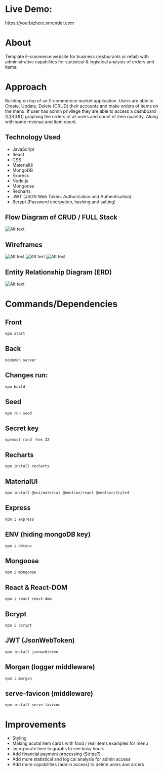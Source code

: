 # Live Demo:
https://yourbizhere.onrender.com

# About
Template E-commerce website for business (restaurants or retail) with administrative capabilites for statistical & logistical analysis of orders and items.

# Approach
Building on top of an E-commerece market application. Users are able to Create, Update, Delete (CRUD) their accounts and make orders of items on the menu. If user has admin privilege they are able to access a dashboard (C[R]UD) graphing the orders of all users and count of item quantity. Along with some revenue and item count.

## Technology Used
- JavaScript
- React
- CSS
- MaterialUI
- MongoDB
- Express
- Node.js
- Mongoose
- Recharts
- JWT (JSON Web Token: Authorization and Authentication)
- Bcrypt (Password encrpytion, hashing and salting)

## Flow Diagram of CRUD / FULL Stack
![Alt text](CRUD-flow-diagram.png)

## Wireframes
![Alt text](login-signup.png)
![Alt text](MainPage.png)
![Alt text](Admindash.png)

## Entity Relationship Diagram (ERD)
![Alt text](ERD.png)

# Commands/Dependencies

## Front
`npm start`

## Back
`nodemon server`

## Changes run:
`npm build`

## Seed
`npm run seed`

## Secret key 
`openssl rand -hex 32`

## Recharts
`npm install recharts`

## MaterialUI
`npm install @mui/material @emotion/react @emotion/styled`

## Express
`npm i express`

## ENV (hiding mongoDB key)
`npm i dotenv`

## Mongoose
`npm i mongoose`

## React & React-DOM
`npm i react react-dom`

## Bcrypt
`npm i bcrypt`

## JWT (JsonWebToken)
`npm install jsonwebtoken`

## Morgan (logger middleware)
`npm i morgan`

## serve-favicon (middleware)
`npm install serve-favicon`

# Improvements
- Styling
- Making acutal item cards with food / real items examples for menu
- Incorporate time to graphs to see busy hours
- Add financial payment processing (Stripe?)
- Add more statistical and logical analysis for admin access
- Add more capabilities (admin access) to delete users and orders